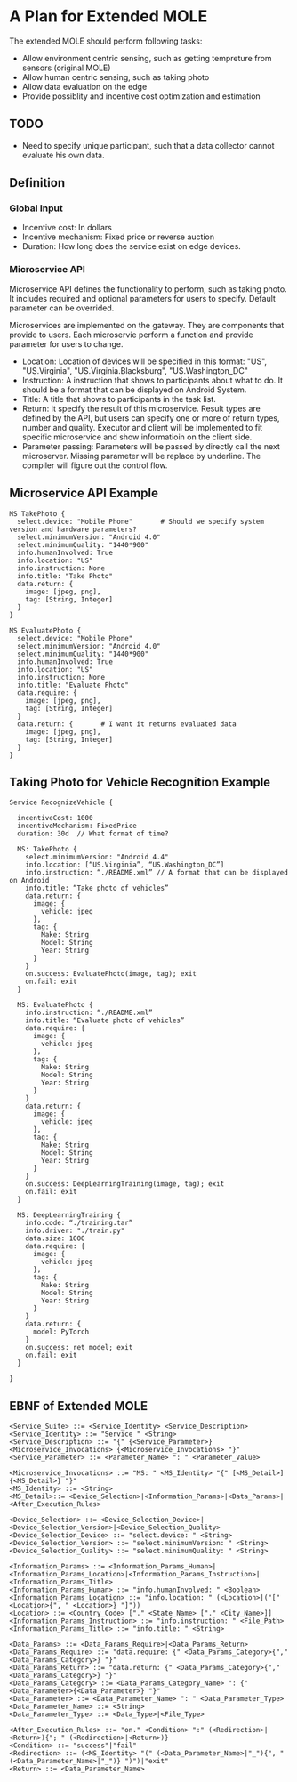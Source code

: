 # A Plan for Extended MOLE

The extended MOLE should perform following tasks:

* Allow environment centric sensing, such as getting tempreture from sensors (original MOLE)
* Allow human centric sensing, such as taking photo
* Allow data evaluation on the edge
* Provide possiblity and incentive cost optimization and estimation

## TODO

* Need to specify unique participant, such that a data collector cannot evaluate his own data.

## Definition

### Global Input

* Incentive cost: In dollars
* Incentive mechanism: Fixed price or reverse auction
* Duration: How long does the service exist on edge devices.

### Microservice API

Microservice API defines the functionality to perform, such as taking photo. It includes required and optional parameters for users to specify. Default parameter can be overrided.

Microservices are implemented on the gateway. They are components that provide to users. Each microservie perform a function and provide parameter for users to change.

* Location: Location of devices will be specified in this format: "US", "US.Virginia", "US.Virginia.Blacksburg", "US.Washington_DC"
* Instruction: A instruction that shows to participants about what to do. It should be a format that can be displayed on Android System.
* Title: A title that shows to participants in the task list.
* Return: It specify the result of this microservice. Result types are defined by the API, but users can specify one or more of return types, number and quality. Executor and client will be implemented to fit specific microservice and show informatioin on the client side.
* Parameter passing: Parameters will be passed by directly call the next microserver. Missing parameter will be replace by underline. The compiler will figure out the control flow.

## Microservice API Example

```
MS TakePhoto {
  select.device: "Mobile Phone"       # Should we specify system version and hardware parameters?
  select.minimumVersion: "Android 4.0"
  select.minimumQuality: "1440*900"
  info.humanInvolved: True
  info.location: "US"
  info.instruction: None
  info.title: "Take Photo"
  data.return: {
    image: [jpeg, png],
    tag: [String, Integer]
  }
}
```

```
MS EvaluatePhoto {
  select.device: "Mobile Phone" 
  select.minimumVersion: "Android 4.0"
  select.minimumQuality: "1440*900"
  info.humanInvolved: True
  info.location: "US"
  info.instruction: None
  info.title: "Evaluate Photo"
  data.require: {
    image: [jpeg, png],
    tag: [String, Integer]
  }
  data.return: {       # I want it returns evaluated data
    image: [jpeg, png],
    tag: [String, Integer]
  }
}
```

## Taking Photo for Vehicle Recognition Example

```
Service RecognizeVehicle {
	
  incentiveCost: 1000
  incentiveMechanism: FixedPrice
  duration: 30d  // What format of time?
	
  MS: TakePhoto {
    select.minimumVersion: "Android 4.4"
    info.location: [“US.Virginia”, “US.Washington_DC”]
    info.instruction: “./README.xml” // A format that can be displayed on Android
    info.title: “Take photo of vehicles”
    data.return: {
      image: {
        vehicle: jpeg
      },
      tag: {
        Make: String
        Model: String
        Year: String
      }
    }
    on.success: EvaluatePhoto(image, tag); exit
    on.fail: exit
  }

  MS: EvaluatePhoto {
    info.instruction: “./README.xml”
    info.title: “Evaluate photo of vehicles”
    data.require: {
      image: {
        vehicle: jpeg
      },
      tag: {
        Make: String
        Model: String
        Year: String
      }
    }
    data.return: {
      image: {
        vehicle: jpeg
      },
      tag: {
        Make: String
        Model: String
        Year: String
      }
    }
    on.success: DeepLearningTraining(image, tag); exit
    on.fail: exit
  }

  MS: DeepLearningTraining {
    info.code: “./training.tar”
    info.driver: "./train.py"
    data.size: 1000
    data.require: {
      image: {
        vehicle: jpeg
      },
      tag: {
        Make: String
        Model: String
        Year: String
      }
    }
    data.return: {
      model: PyTorch
    }
    on.success: ret model; exit
    on.fail: exit
  }
  
}

```

## EBNF of Extended MOLE

```
<Service_Suite> ::= <Service_Identity> <Service_Description>
<Service_Identity> ::= "Service " <String>
<Service_Description> ::= "{" {<Service_Parameter>} <Microservice_Invocations> {<Microservice_Invocations> "}"
<Service_Parameter> ::= <Parameter_Name> ": " <Parameter_Value>

<Microservice_Invocations> ::= "MS: " <MS_Identity> "{" [<MS_Detail>]{<MS_Detail>} "}"
<MS_Identity> ::= <String>
<MS_Detail>::= <Device_Selection>|<Information_Params>|<Data_Params>|<After_Execution_Rules>

<Device_Selection> ::= <Device_Selection_Device>|<Device_Selection_Version>|<Device_Selection_Quality>
<Device_Selection_Device> ::= "select.device: " <String>
<Device_Selection_Version> ::= "select.minimumVersion: " <String>
<Device_Selection_Quality> ::= "select.minimumQuality: " <String>

<Information_Params> ::= <Information_Params_Human>|<Information_Params_Location>|<Information_Params_Instruction>|<Information_Params_Title>
<Information_Params_Human> ::= "info.humanInvolved: " <Boolean>
<Information_Params_Location> ::= "info.location: " (<Location>|("[" <Location>{", " <Location>} "]"))
<Location> ::= <Country_Code> ["." <State_Name> ["." <City_Name>]]
<Information_Params_Instruction> ::= "info.instruction: " <File_Path>
<Information_Params_Title> ::= "info.title: " <String>

<Data_Params> ::= <Data_Params_Require>|<Data_Params_Return>
<Data_Params_Require> ::= "data.require: {" <Data_Params_Category>{"," <Data_Params_Category>} "}"
<Data_Params_Return> ::= "data.return: {" <Data_Params_Category>{"," <Data_Params_Category>} "}"
<Data_Params_Category> ::= <Data_Params_Category_Name> ": {" <Data_Parameter>{<Data_Parameter>} "}"
<Data_Parameter> ::= <Data_Parameter_Name> ": " <Data_Parameter_Type>
<Data_Parameter_Name> ::= <String>
<Data_Parameter_Type> ::= <Data_Type>|<File_Type>

<After_Execution_Rules> ::= "on." <Condition> ":" (<Redirection>|<Return>){"; " (<Redirection>|<Return>)}
<Condition> ::= "success"|"fail"
<Redirection> ::= (<MS_Identity> "(" (<Data_Parameter_Name>|"_"){", " (<Data_Parameter_Name>|"_")} ")")|"exit"
<Return> ::= <Data_Parameter_Name>
```
